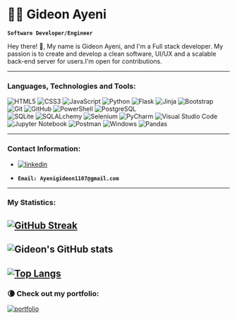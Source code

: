 # 🏄‍♂️ Gideon Ayeni

**`Software Developer/Engineer`**

Hey there! 👋, My name is Gideon Ayeni, and I'm a Full stack developer. My passion is to create and develop a clean software, UI/UX and a scalable back-end server for users.I'm open for contributions.

---

<!--### Languages and Tools
<img align="left" alt="HTML" width="30px" style="padding-right:10px;" src="https://cdn.jsdelivr.net/gh/devicons/devicon/icons/html5/html5-plain.svg" />
<img align="left" alt="CSS" width="30px" style="padding-right:10px;" src="https://cdn.jsdelivr.net/gh/devicons/devicon/icons/css3/css3-plain.svg" />
<img align="left" alt="JavaScript" width="30px" style="padding-right:10px;" src="https://cdn.jsdelivr.net/gh/devicons/devicon/icons/javascript/javascript-plain.svg" />
<img align="left" alt="Python" width="30px" style="padding-right:10px;" src="https://cdn.jsdelivr.net/gh/devicons/devicon/icons/python/python-plain.svg" />
<img align="left" alt="Flask" width="30px" style="padding-right:10px;" src="https://cdn.jsdelivr.net/gh/devicons/devicon/icons/flask/flask-original.svg" />
<img align="left" alt="Git" width="30px" style="padding-right:10px;" src="https://cdn.jsdelivr.net/gh/devicons/devicon/icons/git/git-original.svg" />
<img align="left" alt="React" width="30px" style="padding-right:10px;" src="https://cdn.jsdelivr.net/gh/devicons/devicon/icons/react/react-original.svg" />
<img align="left" alt="NodeJS" width="30px" style="padding-right:10px;" src="https://cdn.jsdelivr.net/gh/devicons/devicon/icons/nodejs/nodejs-original.svg" />
<img align="left" alt="GitHub" width="30px" style="padding-right:10px;" src="https://cdn.jsdelivr.net/gh/devicons/devicon/icons/github/github-original.svg" />
<br />

# -->

### Languages, Technologies and Tools:

  ![HTML5](https://img.shields.io/badge/-HTML5-black?style=flat-square&logo=html5&logoColor=white)
  ![CSS3](https://img.shields.io/badge/-CSS3-black?style=flat-square&logo=css3)
  ![JavaScript](https://img.shields.io/badge/-JavaScript-black?style=flat-square&logo=javascript)
  ![Python](https://img.shields.io/badge/-Python-black?style=flat-square&logo=Python)
  ![Flask](https://img.shields.io/badge/-Flask-black?style=flat-square&logo=Flask)
  ![Jinja](https://img.shields.io/badge/-Jinja-black?style=flat-square&logo=Jinja)
  ![Bootstrap](https://img.shields.io/badge/-Bootstrap-black?style=flat-square&logo=bootstrap)
  ![Git](https://img.shields.io/badge/-Git-black?style=flat-square&logo=git)
  ![GitHub](https://img.shields.io/badge/-GitHub-black?style=flat-square&logo=github)
  ![PowerShell](https://img.shields.io/badge/-PowerShell-black?style=flat-square&logo=powershell)
  ![PostgreSQL](https://img.shields.io/badge/-PostgreSQL-black?style=flat-square&logo=PostgreSQL)
  <br>
  ![SQLite](https://img.shields.io/badge/-SQLite-black?style=flat-square&logo=SQLite)
  ![SQLALchemy](https://img.shields.io/badge/-SQLAlchemy-black?style=flat-square&logo=SQLAlchemy)
  ![Selenium](https://img.shields.io/badge/-Selenium-black?style=flat-square&logo=selenium)
  ![PyCharm](https://img.shields.io/badge/-PyCharm-black?style=flat-square&logo=pycharm)
  ![Visual Studio Code](https://img.shields.io/badge/-Visual%20Studio%20Code-black?style=flat-square&logo=visual-studio-code)
  ![Jupyter Notebook](https://img.shields.io/badge/-Jupyter-black?style=flat-square&logo=jupyter)
  ![Postman](https://img.shields.io/badge/-Postman-black?style=flat-square&logo=postman)
  ![Windows](https://img.shields.io/badge/-Windows-black?style=flat-square&logo=windows)
  ![Pandas](https://img.shields.io/badge/-Pandas-black?style=flat-square&logo=pandas)
  
  
  
  <!-- ![Linux](https://img.shields.io/badge/-Linux-black?style=flat-square&logo=Linux)
  ![React](https://img.shields.io/badge/-React-black?style=flat-square&logo=react)
  ![Node.Js](https://img.shields.io/badge/-Node.js-black?style=flat-square&logo=node.js)
  ![Kali](https://img.shields.io/badge/-Kali-black?style=flat-square&logo=kalilinux)
  ![Ubuntu](https://img.shields.io/badge/-Ubuntu-black?style=flat-square&logo=ubuntu)
  ![CentOS](https://img.shields.io/badge/-CentOS-black?style=flat-square&logo=CentOS)
  ![AWS](https://img.shields.io/badge/-AWS-black?style=flat-square&logo=Amazon)
  ![Jenkins](https://img.shields.io/badge/-Jenkins-black?style=flat-square&logo=Jenkins)
  ![Pytest](https://img.shields.io/badge/-Pytest-black?style=flat-square&logo=Pytest)
  ![Shell Script](https://img.shields.io/badge/-Shell_Script-black?style=flat-square&logo=gnu-bash)
  ![Matplotlib](https://img.shields.io/badge/-Matplotlib-black?style=flat-square&logo=Matplotlib)
  ![NumPy](https://img.shields.io/badge/-Numpy-black?style=flat-square&logo=numpy)
  ![Plotly](https://img.shields.io/badge/-Plotly-black?style=flat-square&logo=plotly)
  [Atom](https://img.shields.io/badge/-Atom-black?style=flat-square&logo=atom)
  ![Vagrant](https://img.shields.io/badge/-Vagrant-black?style=flat-square&&logo=vagrant) -->
  

---

### Contact Information:
- [![linkedin](https://img.shields.io/badge/linkedin-0A66C2?style=flat-square&logo=linkedin&logoColor=white)](https://www.linkedin.com/in/gideon-o-a-5a0a4b23b)
<!-- - Email: Ayenigideon1107@gmail.com -->
<!-- - [![Email](https://img.shields.io/badge/Email-0A66C2?style=flat-square&logo=email&logoColor=white)](Ayenigideon1107@gmail.com) -->
- **`Email: Ayenigideon1107@gmail.com`**



---


### My Statistics:
[![GitHub Streak](http://github-readme-streak-stats.herokuapp.com?user=Gideon1107&theme=tokyonight&background=000000)](https://git.io/streak-stats)
---
![Gideon's GitHub stats](https://github-readme-stats.vercel.app/api?username=Gideon1107&show_icons=true&theme=tokyonight&bg_color=000000)
---
[![Top Langs](https://github-readme-stats.vercel.app/api/top-langs/?username=Gideon1107&layout=compact&theme=tokyonight&background=000000)](https://github.com/Gideon1107/)
---

### 🌘 Check out my portfolio:
[![portfolio](https://img.shields.io/badge/my_portfolio-000?style=for-the-badge&logo=ko-fi&logoColor=white)](https://gideon-ayeni.onrender.com)

